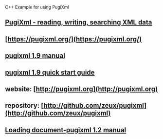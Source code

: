 C++ Example for using PugiXml
## [PugiXml - reading, writing, searching XML data](http://www.gerald-fahrnholz.eu/sw/DocGenerated/HowToUse/html/group___grp_pugi_xml.html)
## [https://pugixml.org/](https://pugixml.org/)
## [pugixml 1.9 manual](https://pugixml.org/docs/manual.html)
## [pugixml 1.9 quick start guide](https://pugixml.org/docs/quickstart.html)
## website: [http://pugixml.org](http://pugixml.org)
## repository: [http://github.com/zeux/pugixml](http://github.com/zeux/pugixml)
## [Loading document-pugixml 1.2 manual](https://source.openmpt.org/svn/openmpt/tags/1.22.07.00/include/pugixml/docs/manual/loading.html)
